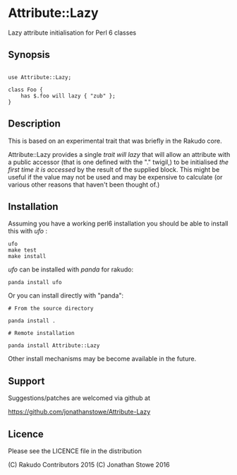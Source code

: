 # Attribute::Lazy 

Lazy attribute initialisation for Perl 6 classes

## Synopsis

```

use Attribute::Lazy;

class Foo {
    has $.foo will lazy { "zub" };
}

```

## Description

This is based on an experimental trait that was briefly in the Rakudo core.

Attribute::Lazy provides a single *trait* *will lazy* that will allow
an attribute with a public accessor (that is one defined with the "." twigil,)
to be initialised *the first time it is accessed* by the result of the supplied
block.  This might be useful if the value may not be used and may be expensive
to calculate (or various other reasons that haven't been thought of.)

## Installation

Assuming you have a working perl6 installation you should be able to
install this with *ufo* :

    ufo
    make test
    make install

*ufo* can be installed with *panda* for rakudo:

    panda install ufo

Or you can install directly with "panda":

    # From the source directory
   
    panda install .

    # Remote installation

    panda install Attribute::Lazy

Other install mechanisms may be become available in the future.

## Support

Suggestions/patches are welcomed via github at

   https://github.com/jonathanstowe/Attribute-Lazy

## Licence

Please see the LICENCE file in the distribution

(C) Rakudo Contributors 2015
(C) Jonathan Stowe 2016

